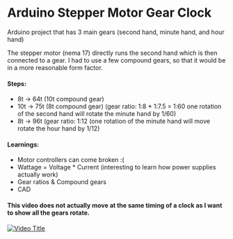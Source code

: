 # Arduino Stepper Motor Gear Clock
Arduino project that has 3 main gears (second hand, minute hand, and hour hand)

The stepper motor (nema 17) directly runs the second hand which is then connected to a gear. I had to use a few compound gears, so that it would be in a more reasonable form factor. 
#### Steps:
* 8t -> 64t (10t compound gear) 
* 10t -> 75t (8t compound gear) (gear ratio: 1:8 * 1:7.5 = 1:60 one rotation of the second hand will rotate the minute hand by 1/60)
* 8t -> 96t (gear ratio: 1:12 (one rotation of the minute hand will move rotate the hour hand by 1/12)

#### Learnings:
* Motor controllers can come broken :(
* Wattage = Voltage * Current (interesting to learn how power supplies actually work)
* Gear ratios & Compound gears
* CAD

#### This video does not actually move at the same timing of a clock as I want to show all the gears rotate. 

[![Video Title](https://img.youtube.com/vi/zskd1j96wYk/0.jpg)](https://www.youtube.com/watch?v=zskd1j96wYk)

